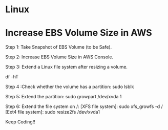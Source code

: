 # Linux


Increase EBS Volume Size in AWS
===========================================================
Step 1: Take Snapshot of EBS Volume (to be Safe).





Step 2: Increase EBS Volume Size in AWS Console.




Step 3: Extend a Linux file system after resizing a volume.


df -hT

Step 4 :Check whether the volume has a partition:
sudo lsblk

Step 5: Extend the partition:
sudo growpart /dev/xvda 1

Step 6:
Extend the file system on /:
[XFS file system]: sudo xfs_growfs -d /
[Ext4 file system]: sudo resize2fs /dev/xvda1


Keep Coding!!
